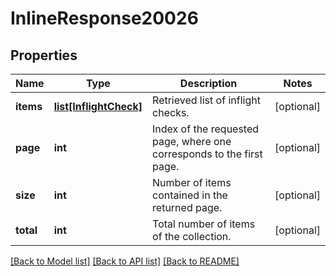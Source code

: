 # InlineResponse20026

## Properties
Name | Type | Description | Notes
------------ | ------------- | ------------- | -------------
**items** | [**list[InflightCheck]**](InflightCheck.md) | Retrieved list of inflight checks. | [optional] 
**page** | **int** | Index of the requested page, where one corresponds to the first page. | [optional] 
**size** | **int** | Number of items contained in the returned page. | [optional] 
**total** | **int** | Total number of items of the collection. | [optional] 

[[Back to Model list]](../README.md#documentation-for-models) [[Back to API list]](../README.md#documentation-for-api-endpoints) [[Back to README]](../README.md)


